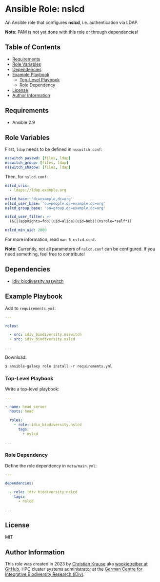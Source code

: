 Ansible Role: nslcd
===================

An Ansible role that configures **nslcd**, i.e. authentication via LDAP.

**Note:** PAM is not yet done with this role or through dependencies!


Table of Contents
-----------------

<!-- toc -->

- [Requirements](#requirements)
- [Role Variables](#role-variables)
- [Dependencies](#dependencies)
- [Example Playbook](#example-playbook)
  * [Top-Level Playbook](#top-level-playbook)
  * [Role Dependency](#role-dependency)
- [License](#license)
- [Author Information](#author-information)

<!-- tocstop -->

Requirements
------------

- Ansible 2.9

Role Variables
--------------

First, `ldap` needs to be defined in `nsswitch.conf`:

```yml
nsswitch_passwd: [files, ldap]
nsswitch_group: [files, ldap]
nsswitch_shadow: [files, ldap]
```

Then, for `nslcd.conf`:

```yml
nslcd_uris:
  - ldaps://ldap.example.org

nslcd_base: 'dc=example,dc=org'
nslcd_user_base: 'ou=people,dc=example,dc=org'
nslcd_group_base: 'ou=group,dc=example,dc=org'

nslcd_user_filter: >-
  (&(|(appRights=foo)(uid=alice)(uid=bob))(nsrole=*self*))

nslcd_min_uid: 2000
```

For more information, read `man 5 nslcd.conf`.

**Note:** Currently, not all parameters of `nslcd.conf` can be configured. If
you need something, feel free to contribute!

Dependencies
------------

- [idiv_biodiversity.nsswitch][]

Example Playbook
----------------

Add to `requirements.yml`:

```yml
---

roles:

  - src: idiv_biodiversity.nsswitch
  - src: idiv_biodiversity.nslcd

...
```

Download:

```console
$ ansible-galaxy role install -r requirements.yml
```

### Top-Level Playbook

Write a top-level playbook:

```yml
---

- name: head server
  hosts: head

  roles:
    - role: idiv_biodiversity.nslcd
      tags:
        - nslcd

...
```

### Role Dependency

Define the role dependency in `meta/main.yml`:

```yml
---

dependencies:

  - role: idiv_biodiversity.nslcd
    tags:
      - nslcd

...
```

License
-------

MIT

Author Information
------------------

This role was created in 2023 by [Christian Krause][author] aka [wookietreiber
at GitHub][wookietreiber], HPC cluster systems administrator at the [German
Centre for Integrative Biodiversity Research (iDiv)][idiv].

[author]: https://www.idiv.de/staff/christian-krause/
[idiv]: https://www.idiv.de/
[wookietreiber]: https://github.com/wookietreiber
[idiv_biodiversity.nsswitch]: https://galaxy.ansible.com/idiv_biodiversity/nsswitch
